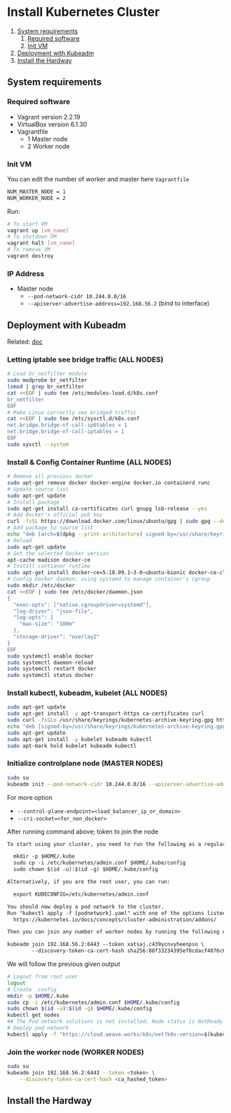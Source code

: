 # Install Kubernetes Cluster

1. [System requirements](#system-requirements)
    1. [Required software ](#required-software)
    2. [Init VM](#init-vm)
2. [Deployment with Kubeadm](#deployment-with-kubeadm)
3. [Install the Hardway](#install-the-hardway)

## System requirements

### Required software 

- Vagrant version 2.2.19
- VirtualBox version 6.1.30
- Vagrantfile
    - 1 Master node
    - 2 Worker node

### Init VM

You can edit the number of worker and master here `Vagrantfile`

```bash
NUM_MASTER_NODE = 1
NUM_WORKER_NODE = 2
```

Run:

```bash
# To start VM
vagrant up [vm_name]
# To shutdown VM
vagrant halt [vm_name]
# To remove VM
vagrant destroy
```

### IP Address

- Master node
    - `--pod-network-cidr 10.244.0.0/16`
    - `--apiserver-advertise-address=192.168.56.2` (bind to <ip> interface)

## Deployment with Kubeadm

Related: [doc](https://kubernetes.io/docs/setup/production-environment/tools/kubeadm/install-kubeadm/)

### Letting iptable see bridge traffic (ALL NODES)

```bash
# Load br_netfilter module
sudo modprobe br_netfilter
lsmod | grep br_netfilter
cat <<EOF | sudo tee /etc/modules-load.d/k8s.conf
br_netfilter
EOF
# Make Linux correctly see bridged traffic
cat <<EOF | sudo tee /etc/sysctl.d/k8s.conf
net.bridge.bridge-nf-call-ip6tables = 1
net.bridge.bridge-nf-call-iptables = 1
EOF
sudo sysctl --system

```

### Install & Config Container Runtime (ALL NODES)

```bash
# Remove all previous docker
sudo apt-get remove docker docker-engine docker.io containerd runc
# Update source list
sudo apt-get update
# Install package
sudo apt-get install ca-certificates curl gnupg lsb-release --yes
# Add Docker's official pub key
curl -fsSL https://download.docker.com/linux/ubuntu/gpg | sudo gpg --dearmor -o /usr/share/keyrings/docker-archive-keyring.gpg
# Add package to source list
echo "deb [arch=$(dpkg --print-architecture) signed-by=/usr/share/keyrings/docker-archive-keyring.gpg] https://download.docker.com/linux/ubuntu $(lsb_release -cs) stable" | sudo tee /etc/apt/sources.list.d/docker.list > /dev/null
# Reload
sudo apt-get update
# Get the selected Docker version
apt-cache madison docker-ce
# Install contianer runtime
sudo apt-get install docker-ce=5:18.09.1~3-0~ubuntu-bionic docker-ce-cli=5:18.09.1~3-0~ubuntu-bionic containerd.io --yes
# Config Docker daemon; using systemd to manage container's cgroup
sudo mkdir /etc/docker
cat <<EOF | sudo tee /etc/docker/daemon.json
{
  "exec-opts": ["native.cgroupdriver=systemd"],
  "log-driver": "json-file",
  "log-opts": {
    "max-size": "100m"
  },
  "storage-driver": "overlay2"
}
EOF
sudo systemctl enable docker
sudo systemctl daemon-reload
sudo systemctl restart docker
sudo systemctl status docker
```

### Install kubectl, kubeadm, kubelet (ALL NODES)

```bash
sudo apt-get update
sudo apt-get install -y apt-transport-https ca-certificates curl
sudo curl -fsSLo /usr/share/keyrings/kubernetes-archive-keyring.gpg https://packages.cloud.google.com/apt/doc/apt-key.gpg
echo "deb [signed-by=/usr/share/keyrings/kubernetes-archive-keyring.gpg] https://apt.kubernetes.io/ kubernetes-xenial main" | sudo tee /etc/apt/sources.list.d/kubernetes.list
sudo apt-get update
sudo apt-get install -y kubelet kubeadm kubectl
sudo apt-mark hold kubelet kubeadm kubectl
```

### Initialize controlplane node (MASTER NODES)

```bash
sudo su
kubeadm init --pod-network-cidr 10.244.0.0/16 --apiserver-advertise-address=192.168.56.2
```

For more option

- `--control-plane-endpoint=<load_balancer_ip_or_domain>`
- `--cri-socket=<for_non_docker>`

After running command above; token to join the node

```txt
To start using your cluster, you need to run the following as a regular user:

  mkdir -p $HOME/.kube
  sudo cp -i /etc/kubernetes/admin.conf $HOME/.kube/config
  sudo chown $(id -u):$(id -g) $HOME/.kube/config

Alternatively, if you are the root user, you can run:

  export KUBECONFIG=/etc/kubernetes/admin.conf

You should now deploy a pod network to the cluster.
Run "kubectl apply -f [podnetwork].yaml" with one of the options listed at:
  https://kubernetes.io/docs/concepts/cluster-administration/addons/

Then you can join any number of worker nodes by running the following on each as root:

kubeadm join 192.168.56.2:6443 --token xatsaj.c439ycnvyheenpso \
        --discovery-token-ca-cert-hash sha256:88f33234395ef8cdacf4076c68956d26a471e2fa10806627453d7258fdce227f
```

We will follow the previous given output

```bash
# Logout from root user
logout
# Create .config
mkdir -p $HOME/.kube
sudo cp -i /etc/kubernetes/admin.conf $HOME/.kube/config
sudo chown $(id -u):$(id -g) $HOME/.kube/config
kubectl get nodes
## The Pod network solutions is not installed; Node status is NotReady
# Deploy pod network
kubectl apply -f "https://cloud.weave.works/k8s/net?k8s-version=$(kubectl version | base64 | tr -d '\n')"
```

### Join the worker node (WORKER NODES)

```bash
sudo su
kubeadm join 192.168.56.2:6443 --token <token> \
    --discovery-token-ca-cert-hash <ca_hashed_token>
```

## Install the Hardway

